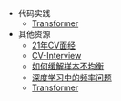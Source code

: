 - 代码实践
  - [Transformer](https://mp.weixin.qq.com/s/4Be3x1EBz6uWrJ76bGjZNg)
- 其他资源
    - [21年CV面经](https://mp.weixin.qq.com/s/BYPufwGIpzw5pW3Ro0HvOw)
    - [CV-Interview](https://github.com/zonechen1994/CV_Interview)
    - [如何缓解样本不均衡](https://mp.weixin.qq.com/s/vcw_2Wk8Avkk0NWjDGz_6Q)
    - [深度学习中的频率问题](https://mp.weixin.qq.com/s/au84l4lBdaYCcqrb9iE5UQ)
    - [Transformer](https://mp.weixin.qq.com/s/FE5_kRvMhfJLWbyOSLxJwA)
      
